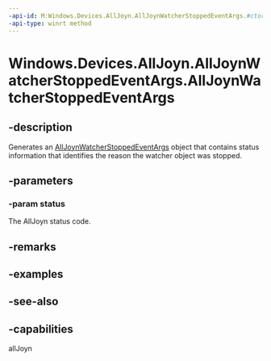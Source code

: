 ----api-id: M:Windows.Devices.AllJoyn.AllJoynWatcherStoppedEventArgs.#ctor(System.Int32)
-api-type: winrt method
---<!-- Method syntaxpublic AllJoynWatcherStoppedEventArgs(System.Int32 status)--># Windows.Devices.AllJoyn.AllJoynWatcherStoppedEventArgs.AllJoynWatcherStoppedEventArgs## -descriptionGenerates an [AllJoynWatcherStoppedEventArgs](alljoynwatcherstoppedeventargs.md) object that contains status information that identifies the reason the watcher object was stopped.## -parameters### -param statusThe AllJoyn status code.## -remarks## -examples## -see-also## -capabilitiesallJoyn